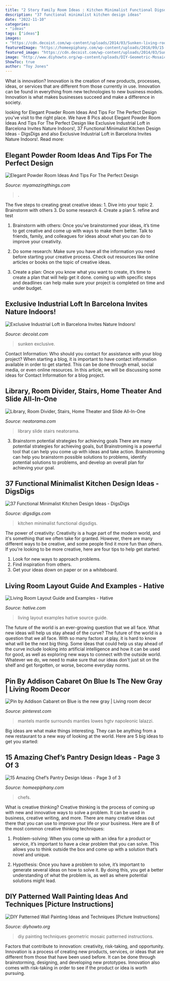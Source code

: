 ```yaml
---
title: "2 Story Family Room Ideas : Kitchen Minimalist Functional Digsdigs"
description: "37 functional minimalist kitchen design ideas"
date: "2022-11-10"
categories:
- "ideas"
tags: ["ideas"]
images:
- "https://cdn.decoist.com/wp-content/uploads/2014/03/Sunken-living-room-in-the-Barcelona-Loft.jpg"
featuredImage: "https://homeepiphany.com/wp-content/uploads/2016/09/15-Amazing-Chefs-Pantry-Design-Ideas-15.jpg"
featured_image: "https://cdn.decoist.com/wp-content/uploads/2014/03/Sunken-living-room-in-the-Barcelona-Loft.jpg"
image: "http://www.diyhowto.org/wp-content/uploads/DIY-Geometric-Mosaic-Wall-Painting-Instruction-DIY-Wall-Painting-Ideas-Techniques-Tutorials-DIYHowto.jpg"
ShowToc: true
author: "Toy Jones"
---
```



What is innovation?
Innovation is the creation of new products, processes, ideas, or services that are different from those currently in use. Innovation can be found in everything from new technologies to new business models. Innovation is what makes businesses succeed and make a difference in society.

	

		
looking for Elegant Powder Room Ideas And Tips For The Perfect Design you've visit to the right place. We have 8 Pics about Elegant Powder Room Ideas And Tips For The Perfect Design like Exclusive Industrial Loft in Barcelona Invites Nature Indoors!, 37 Functional Minimalist Kitchen Design Ideas - DigsDigs and also Exclusive Industrial Loft in Barcelona Invites Nature Indoors!. Read more:
		
    
## Elegant Powder Room Ideas And Tips For The Perfect Design

<img loading=lazy src="https://myamazingthings.com/wp-content/uploads/2017/10/powder-room-4-.jpg" onerror="this.onerror=null;this.src='https://tse1.mm.bing.net/th?id=OIP.yOM_Vs3KcPUP8p7VFxcXLAHaLG&amp;pid=15.1';" alt="Elegant Powder Room Ideas And Tips For The Perfect Design">

_Source: myamazingthings.com_

>. 

	

The five steps to creating great creative ideas: 1. Dive into your topic 2. Brainstorm with others 3. Do some research 4. Create a plan 5. refine and test
1. Brainstorm with others: Once you’ve brainstormed your ideas, it’s time to get creative and come up with ways to make them better. Talk to friends, family, and colleagues for ideas about what you can do to improve your creativity.
2. Do some research: Make sure you have all the information you need before starting your creative process. Check out resources like online articles or books on the topic of creative ideas.

3. Create a plan: Once you know what you want to create, it’s time to create a plan that will help get it done. coming up with specific steps and deadlines can help make sure your project is completed on time and under budget.


    
## Exclusive Industrial Loft In Barcelona Invites Nature Indoors!

<img loading=lazy src="https://cdn.decoist.com/wp-content/uploads/2014/03/Sunken-living-room-in-the-Barcelona-Loft.jpg" onerror="this.onerror=null;this.src='https://tse2.mm.bing.net/th?id=OIP.MWPLTqLbraYHkpp2W6SGMAHaJ3&amp;pid=15.1';" alt="Exclusive Industrial Loft in Barcelona Invites Nature Indoors!">

_Source: decoist.com_

>sunken exclusive. 

	

Contact Information: Who should you contact for assistance with your blog project?
When starting a blog, it is important to have contact information available in order to get started. This can be done through email, social media, or even online resources. In this article, we will be discussing some ideas for Contact Information for a blog project.

    
## Library, Room Divider, Stairs, Home Theater And Slide All-In-One

<img loading=lazy src="https://static.neatorama.com/images/2013-04/library-slide.jpg" onerror="this.onerror=null;this.src='https://tse1.mm.bing.net/th?id=OIP.ar0TzYHG-aSdooPjIcv66QHaLG&amp;pid=15.1';" alt="Library, Room Divider, Stairs, Home Theater and Slide All-In-One">

_Source: neatorama.com_

>library slide stairs neatorama. 

	

3. Brainstorm potential strategies for achieving goals
There are many potential strategies for achieving goals, but Brainstroming is a powerful tool that can help you come up with ideas and take action. Brainstroming can help you brainstorm possible solutions to problems, identify potential solutions to problems, and develop an overall plan for achieving your goal.

    
## 37 Functional Minimalist Kitchen Design Ideas - DigsDigs

<img loading=lazy src="https://www.digsdigs.com/photos/functional-minimalist-kitchen-design-ideas-3-554x831.jpg" onerror="this.onerror=null;this.src='https://tse3.mm.bing.net/th?id=OIP.waXEZ5jzivOLMWZ2JED37AHaLH&amp;pid=15.1';" alt="37 Functional Minimalist Kitchen Design Ideas - DigsDigs">

_Source: digsdigs.com_

>kitchen minimalist functional digsdigs. 

	

The power of creativity:
Creativity is a huge part of the modern world, and it's something that we often take for granted. However, there are many different ways to be creative, and some people find it more fun than others. If you're looking to be more creative, here are four tips to help get started:
1. Look for new ways to approach problems.
2. Find inspiration from others.
3. Get your ideas down on paper or on a whiteboard.

    
## Living Room Layout Guide And Examples - Hative

<img loading=lazy src="https://hative.com/wp-content/uploads/2016/06/living-room-layout/10-living-room-layout-ideas.jpg" onerror="this.onerror=null;this.src='https://tse3.mm.bing.net/th?id=OIP.tQKJZXSap80o4091VDCRTgHaKv&amp;pid=15.1';" alt="Living Room Layout Guide and Examples - Hative">

_Source: hative.com_

>living layout examples hative source guide. 

	

The future of the world is an ever-growing question that we all face. What new ideas will help us stay ahead of the curve?
The future of the world is a question that we all face. With so many factors at play, it is hard to know what will be the next big thing. Some ideas that could help us stay ahead of the curve include looking into artificial intelligence and how it can be used for good, as well as exploring new ways to connect with the outside world. Whatever we do, we need to make sure that our ideas don't just sit on the shelf and get forgotten, or worse, become everyday norms.

    
## Pin By Addison Cabaret On Blue Is The New Gray | Living Room Decor

<img loading=lazy src="https://i.pinimg.com/736x/d7/c1/e8/d7c1e8d0fea4d2745f49eefbc7fb52cb.jpg" onerror="this.onerror=null;this.src='https://tse2.mm.bing.net/th?id=OIP.yXrszKyOAknZoQHwVTXcnAHaLH&amp;pid=15.1';" alt="Pin by Addison Cabaret on Blue is the new gray | Living room decor">

_Source: pinterest.com_

>mantels mantle surrounds mantles lowes hgtv napoleonic lalazzi. 

	

Big ideas are what make things interesting. They can be anything from a new restaurant to a new way of looking at the world. Here are 5 big ideas to get you started: 

    
## 15 Amazing Chef’s Pantry Design Ideas - Page 3 Of 3

<img loading=lazy src="https://homeepiphany.com/wp-content/uploads/2016/09/15-Amazing-Chefs-Pantry-Design-Ideas-15.jpg" onerror="this.onerror=null;this.src='https://tse1.mm.bing.net/th?id=OIP.osvaDtkRZRGdaatfA9CgLAHaLH&amp;pid=15.1';" alt="15 Amazing Chef’s Pantry Design Ideas - Page 3 of 3">

_Source: homeepiphany.com_

>chefs. 

	

What is creative thinking?
Creative thinking is the process of coming up with new and innovative ways to solve a problem. It can be used in business, creative writing, and more. There are many creative ideas out there that you can use to improve your life or your business. Here are 8 of the most common creative thinking techniques:
1. Problem-solving: When you come up with an idea for a product or service, it’s important to have a clear problem that you can solve. This allows you to think outside the box and come up with a solution that’s novel and unique.

2. Hypothesis: Once you have a problem to solve, it’s important to generate several ideas on how to solve it. By doing this, you get a better understanding of what the problem is, as well as where potential solutions might lead.

    
## DIY Patterned Wall Painting Ideas And Techniques [Picture Instructions]

<img loading=lazy src="http://www.diyhowto.org/wp-content/uploads/DIY-Geometric-Mosaic-Wall-Painting-Instruction-DIY-Wall-Painting-Ideas-Techniques-Tutorials-DIYHowto.jpg" onerror="this.onerror=null;this.src='https://tse2.mm.bing.net/th?id=OIP.7iToj4_cIQh8Py1lDrYRcQHaKn&amp;pid=15.1';" alt="DIY Patterned Wall Painting Ideas and Techniques [Picture Instructions]">

_Source: diyhowto.org_

>diy painting techniques geometric mosaic patterned instructions. 

	

Factors that contribute to innovation: creativity, risk-taking, and opportunity.
Innovation is a process of creating new products, services, or ideas that are different from those that have been used before. It can be done through brainstorming, designing, and developing new prototypes. Innovation also comes with risk-taking in order to see if the product or idea is worth pursuing.

